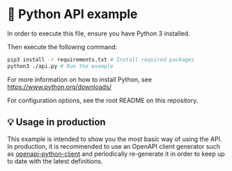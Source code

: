 # 🐍 Python API example

In order to execute this file, ensure you have Python 3 installed.

Then execute the following command:

```bash
pip3 install -r requirements.txt # Install required packages
python3 ./api.py # Run the example
```

For more information on how to install Python, see https://www.python.org/downloads/

For configuration options, see the root README on this repository.

## 💡 Usage in production

This example is intended to show you the most basic way of using the API.
In production, it is recommended to use an OpenAPI client generator such as [openapi-python-client](https://pypi.org/project/openapi-python-client/) and periodically re-generate it in order to keep up to date with the latest definitions.
